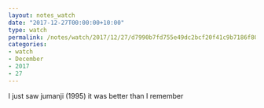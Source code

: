 ```yaml
---
layout: notes_watch
date: "2017-12-27T00:00:00+10:00"
type: watch
permalink: /notes/watch/2017/12/27/d7990b7fd755e49dc2bcf20f41c9b7186f807272.html
categories:
- watch
- December
- 2017
- 27
---
```

I just saw jumanji (1995) it was better than I remember
